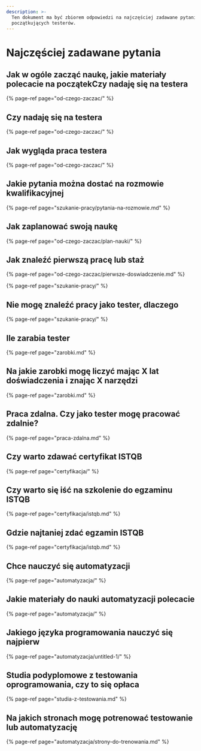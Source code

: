 ```yaml
---
description: >-
  Ten dokument ma być zbiorem odpowiedzi na najczęściej zadawane pytania przez
  początkujących testerów.
---
```


# Najczęściej zadawane pytania

## Jak w ogóle zacząć naukę, jakie materiały polecacie na początekCzy nadaję się na testera

{% page-ref page="od-czego-zaczac/" %}

## Czy nadaję się na testera

{% page-ref page="od-czego-zaczac/" %}

## Jak wygląda praca testera

{% page-ref page="od-czego-zaczac/" %}

## Jakie pytania można dostać na rozmowie kwalifikacyjnej

{% page-ref page="szukanie-pracy/pytania-na-rozmowie.md" %}

## Jak zaplanować swoją naukę

{% page-ref page="od-czego-zaczac/plan-nauki/" %}

## Jak znaleźć pierwszą pracę lub staż

{% page-ref page="od-czego-zaczac/pierwsze-doswiadczenie.md" %}

{% page-ref page="szukanie-pracy/" %}

## Nie mogę znaleźć pracy jako tester, dlaczego

{% page-ref page="szukanie-pracy/" %}

## Ile zarabia tester

{% page-ref page="zarobki.md" %}

## Na jakie zarobki mogę liczyć mając X lat doświadczenia i znając X narzędzi

{% page-ref page="zarobki.md" %}

## Praca zdalna. Czy jako tester mogę pracować zdalnie?

{% page-ref page="praca-zdalna.md" %}

## Czy warto zdawać certyfikat ISTQB

{% page-ref page="certyfikacja/" %}

## Czy warto się iść na szkolenie do egzaminu ISTQB

{% page-ref page="certyfikacja/istqb.md" %}

## Gdzie najtaniej zdać egzamin ISTQB

{% page-ref page="certyfikacja/istqb.md" %}

## Chce nauczyć się automatyzacji

{% page-ref page="automatyzacja/" %}

## Jakie materiały do nauki automatyzacji polecacie

{% page-ref page="automatyzacja/" %}

## Jakiego języka programowania nauczyć się najpierw

{% page-ref page="automatyzacja/untitled-1/" %}

## Studia podyplomowe z testowania oprogramowania, czy to się opłaca

{% page-ref page="studia-z-testowania.md" %}

## Na jakich stronach mogę potrenować testowanie lub automatyzację

{% page-ref page="automatyzacja/strony-do-trenowania.md" %}





